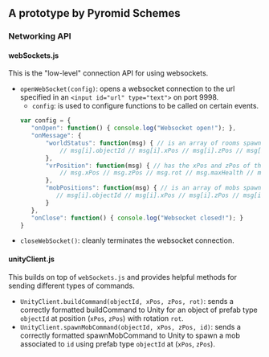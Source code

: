 # <NAME>
## A prototype by Pyromid Schemes

### Networking API

#### webSockets.js

This is the "low-level" connection API for using websockets.
- `openWebSocket(config)`: opens a websocket connection to the url specified in an `<input id="url" type="text">` on port 9998.
  - `config`: is used to configure functions to be called on certain events.
  ```javascript
  var config = {
 	 "onOpen": function() { console.log("Websocket open!"); },
 	 "onMessage": {
 		 "worldStatus": function(msg) { // is an array of rooms spawned in the Unity world
 			 // msg[i].objectId // msg[i].xPos // msg[i].zPos // msg[i].rot
 		 },
 		 "vrPosition": function(msg) { // has the xPos and zPos of the VR player at 30Hz
 			 // msg.xPos // msg.zPos // msg.rot // msg.maxHealth // msg.currentHealth
 		 },
		 "mobPositions": function(msg) { // is an array of mobs spawned in the unity world
		 	// msg[i].objectId // msg[i].xPos // msg[i].zPos // msg[i].id // msg[i].dead // msg[i].rot // msg[i].maxHealth // msg[i].currentHealth
		 }
 	 },
 	 "onClose": function() { console.log("Websocket closed!"); }
  }
  ```
- `closeWebSocket()`: cleanly terminates the websocket connection.

#### unityClient.js

This builds on top of `webSockets.js` and provides helpful methods for sending different types of commands.
- `UnityClient.buildCommand(objectId, xPos, zPos, rot)`: sends a correctly formatted buildCommand to Unity for an object of prefab type `objectId` at position (`xPos`, `zPos`) with rotation `rot`.
- `UnityClient.spawnMobCommand(objectId, xPos, zPos, id)`: sends a correctly formatted spawnMobCommand to Unity to spawn a mob associated to `id` using prefab type `objectId` at (`xPos`, `zPos`).
